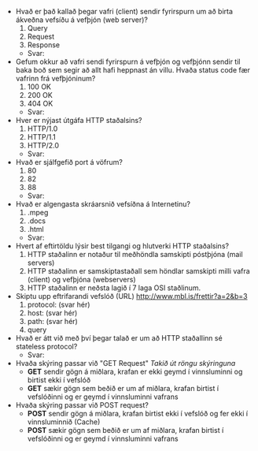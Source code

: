 * Hvað er það kallað þegar vafri (client) sendir fyrirspurn um að birta ákveðna vefsíðu á vefþjón (web server)?
  1. Query
  2. Request
  3. Response
  * Svar:  
* Gefum okkur að vafri sendi fyrirspurn á vefþjón og vefþjónn sendir til baka boð sem segir að allt hafi heppnast án villu.  Hvaða status code fær vafrinn frá vefþjóninum?
  1. 100 OK
  2. 200 OK
  3. 404 OK
  * Svar: 
* Hver er nýjast útgáfa HTTP staðalsins?
  1. HTTP/1.0
  2. HTTP/1.1
  3. HTTP/2.0
  * Svar: 
* Hvað er sjálfgefið port á vöfrum?
  1. 80
  2. 82
  3. 88
  * Svar: 
* Hvað er algengasta skráarsnið vefsíðna á Internetinu?
  1. .mpeg
  2. .docs
  3. .html
  * Svar: 
* Hvert af eftirtöldu lýsir best tilgangi og hlutverki HTTP staðalsins?
  1. HTTP staðalinn er notaður til meðhöndla samskipti póstþjóna (mail servers)
  2. HTTP staðalinn er samskiptastaðall sem höndlar samskipti milli vafra (client) og vefþjóna (webservers)
  3. HTTP staðalinn er neðsta lagið í 7 laga OSI staðlinum.
* Skiptu upp eftrifarandi vefslóð (URL) http://www.mbl.is/frettir?a=2&b=3
  1. protocol: (svar hér)
  2. host: (svar hér)
  3. path: (svar hér)
  4. query 
* Hvað er átt við með því þegar talað er um að HTTP staðallinn sé stateless protocol?
  * Svar:
* Hvaða skýring passar við "GET Request" _Takið út röngu skýringuna_
  * **GET** sendir gögn á miðlara, krafan er ekki geymd í vinnsluminni og birtist ekki í vefslóð
  * **GET** sækir gögn sem beðið er um af miðlara, krafan birtist í vefslóðinni og er geymd í vinnsluminni vafrans
* Hvaða skýring passar við POST request?
  * **POST** sendir gögn á miðlara, krafan birtist ekki í vefslóð og fer ekki í vinnsluminnið (Cache)
  * **POST** sækir gögn sem beðið er um af miðlara, krafan birtist í vefslóðinni og er geymd í vinnsluminni vafrans


